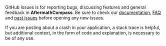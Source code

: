 GitHub Issues is for reporting bugs, discussing features and general feedback in **AftermathCompass**. Be sure to check our [documentation](http://cocoadocs.org/docsets/AftermathCompass), [FAQ](https://github.com/hyperoslo/AftermathCompass/wiki/FAQ) and [past issues](https://github.com/hyperoslo/AftermathCompass/issues?state=closed) before opening any new issues.

If you are posting about a crash in your application, a stack trace is helpful, but additional context, in the form of code and explanation, is necessary to be of any use.

